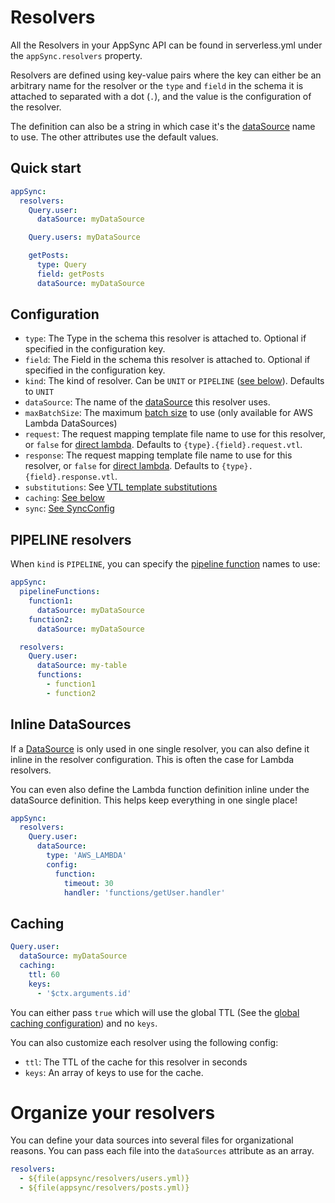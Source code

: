 # Resolvers

All the Resolvers in your AppSync API can be found in serverless.yml under the `appSync.resolvers` property.

Resolvers are defined using key-value pairs where the key can either be an arbitrary name for the resolver or the `type` and `field` in the schema it is attached to separated with a dot (`.`), and the value is the configuration of the resolver.

The definition can also be a string in which case it's the [dataSource](dataSources.md) name to use. The other attributes use the default values.

## Quick start

```yaml
appSync:
  resolvers:
    Query.user:
      dataSource: myDataSource

    Query.users: myDataSource

    getPosts:
      type: Query
      field: getPosts
      dataSource: myDataSource
```

## Configuration

- `type`: The Type in the schema this resolver is attached to. Optional if specified in the configuration key.
- `field`: The Field in the schema this resolver is attached to. Optional if specified in the configuration key.
- `kind`: The kind of resolver. Can be `UNIT` or `PIPELINE` ([see below](#PIPELINE-resolvers)). Defaults to `UNIT`
- `dataSource`: The name of the [dataSource](dataSources.md) this resolver uses.
- `maxBatchSize`: The maximum [batch size](https://aws.amazon.com/blogs/mobile/introducing-configurable-batching-size-for-aws-appsync-lambda-resolvers/) to use (only available for AWS Lambda DataSources)
- `request`: The request mapping template file name to use for this resolver, or `false` for [direct lambda](https://docs.aws.amazon.com/appsync/latest/devguide/direct-lambda-reference.html). Defaults to `{type}.{field}.request.vtl`.
- `response`: The request mapping template file name to use for this resolver, or `false` for [direct lambda](https://docs.aws.amazon.com/appsync/latest/devguide/direct-lambda-reference.html). Defaults to `{type}.{field}.response.vtl`.
- `substitutions`: See [VTL template substitutions](substitutions.md)
- `caching`: [See below](#Caching)
- `sync`: [See SyncConfig](syncConfig.md)

## PIPELINE resolvers

When `kind` is `PIPELINE`, you can specify the [pipeline function](pipeline-functions.md) names to use:

```yaml
appSync:
  pipelineFunctions:
    function1:
      dataSource: myDataSource
    function2:
      dataSource: myDataSource

  resolvers:
    Query.user:
      dataSource: my-table
      functions:
        - function1
        - function2
```

## Inline DataSources

If a [DataSource](dataSources.md) is only used in one single resolver, you can also define it inline in the resolver configuration. This is often the case for Lambda resolvers.

You can even also define the Lambda function definition inline under the dataSource definition. This helps keep everything in one single place!

```yaml
appSync:
  resolvers:
    Query.user:
      dataSource:
        type: 'AWS_LAMBDA'
        config:
          function:
            timeout: 30
            handler: 'functions/getUser.handler'
```

## Caching

```yaml
Query.user:
  dataSource: myDataSource
  caching:
    ttl: 60
    keys:
      - '$ctx.arguments.id'
```

You can either pass `true` which will use the global TTL (See the [global caching configuration](caching.md)) and no `keys`.

You can also customize each resolver using the following config:

- `ttl`: The TTL of the cache for this resolver in seconds
- `keys`: An array of keys to use for the cache.

# Organize your resolvers

You can define your data sources into several files for organizational reasons. You can pass each file into the `dataSources` attribute as an array.

```yaml
resolvers:
  - ${file(appsync/resolvers/users.yml)}
  - ${file(appsync/resolvers/posts.yml)}
```
